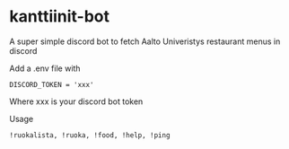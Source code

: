# kanttiinit-bot

A super simple discord bot to fetch Aalto Univeristys restaurant menus in discord


Add a .env file with 
```
DISCORD_TOKEN = 'xxx'
```
Where xxx is your discord bot token

Usage
```
!ruokalista, !ruoka, !food, !help, !ping
```
